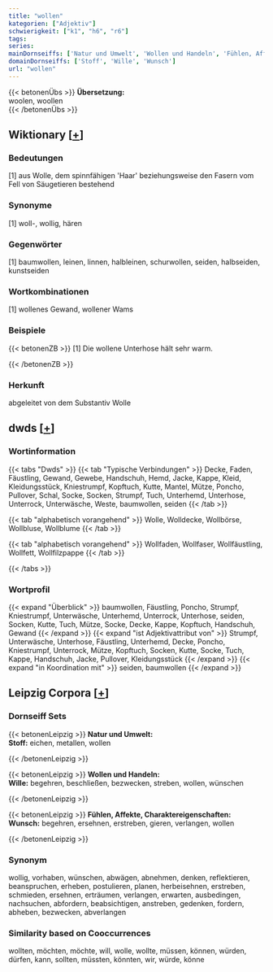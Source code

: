 ```yaml
---
title: "wollen"
kategorien: ["Adjektiv"]
schwierigkeit: ["k1", "h6", "r6"]
tags:
series:
mainDornseiffs: ['Natur und Umwelt', 'Wollen und Handeln', 'Fühlen, Affekte, Charaktereigenschaften']
domainDornseiffs: ['Stoff', 'Wille', 'Wunsch']
url: "wollen"
---
```


{{< betonenÜbs >}}
**Übersetzung:**  
woolen, woollen  
{{< /betonenÜbs >}}

## Wiktionary [[+](https://de.wiktionary.org/wiki/wollen)]

### Bedeutungen
[1] aus Wolle, dem spinnfähigen 'Haar' beziehungsweise den Fasern vom Fell von Säugetieren bestehend  

### Synonyme
[1] woll-, wollig, hären  

### Gegenwörter
[1] baumwollen, leinen, linnen, halbleinen, schurwollen, seiden, halbseiden, kunstseiden  

### Wortkombinationen
[1] wollenes Gewand, wollener Wams  

### Beispiele
{{< betonenZB >}}
[1] Die wollene Unterhose hält sehr warm.  

{{< /betonenZB >}}
### Herkunft
abgeleitet von dem Substantiv Wolle  



## dwds [[+](https://www.dwds.de/wb/wollen)]

### Wortinformation
{{< tabs "Dwds" >}}
{{< tab "Typische Verbindungen" >}}
Decke, Faden, Fäustling, Gewand, Gewebe, Handschuh, Hemd, Jacke, Kappe, Kleid, Kleidungsstück, Kniestrumpf, Kopftuch, Kutte, Mantel, Mütze, Poncho, Pullover, Schal, Socke, Socken, Strumpf, Tuch, Unterhemd, Unterhose, Unterrock, Unterwäsche, Weste, baumwollen, seiden
{{< /tab >}}

{{< tab "alphabetisch vorangehend" >}}
Wolle, Wolldecke, Wollbörse, Wollbluse, Wollblume
{{< /tab >}}

{{< tab "alphabetisch vorangehend" >}}
Wollfaden, Wollfaser, Wollfäustling, Wollfett, Wollfilzpappe
{{< /tab >}}

{{< /tabs >}}

### Wortprofil
{{< expand "Überblick" >}} baumwollen, Fäustling, Poncho, Strumpf, Kniestrumpf, Unterwäsche, Unterhemd, Unterrock, Unterhose, seiden, Socken, Kutte, Tuch, Mütze, Socke, Decke, Kappe, Kopftuch, Handschuh, Gewand {{< /expand >}}
{{< expand "ist Adjektivattribut von" >}} Strumpf, Unterwäsche, Unterhose, Fäustling, Unterhemd, Decke, Poncho, Kniestrumpf, Unterrock, Mütze, Kopftuch, Socken, Kutte, Socke, Tuch, Kappe, Handschuh, Jacke, Pullover, Kleidungsstück {{< /expand >}}
{{< expand "in Koordination mit" >}} seiden, baumwollen {{< /expand >}}

## Leipzig Corpora [[+](https://corpora.uni-leipzig.de/en/res?word=wollen&corpusId=deu_newscrawl-public_2018)]

### Dornseiff Sets
{{< betonenLeipzig >}}
**Natur und Umwelt:**  
**Stoff:** eichen, metallen, wollen  

{{< /betonenLeipzig >}}


{{< betonenLeipzig >}}
**Wollen und Handeln:**  
**Wille:** begehren, beschließen, bezwecken, streben, wollen, wünschen  

{{< /betonenLeipzig >}}


{{< betonenLeipzig >}}
**Fühlen, Affekte, Charaktereigenschaften:**  
**Wunsch:** begehren, ersehnen, erstreben, gieren, verlangen, wollen  

{{< /betonenLeipzig >}}

### Synonym
wollig, vorhaben, wünschen, abwägen, abnehmen, denken, reflektieren, beanspruchen, erheben, postulieren, planen, herbeisehnen, erstreben, schmieden, ersehnen, erträumen, verlangen, erwarten, ausbedingen, nachsuchen, abfordern, beabsichtigen, anstreben, gedenken, fordern, abheben, bezwecken, abverlangen


### Similarity based on Cooccurrences
wollten, möchten, möchte, will, wolle, wollte, müssen, können, würden, dürfen, kann, sollten, müssten, könnten, wir, würde, könne

